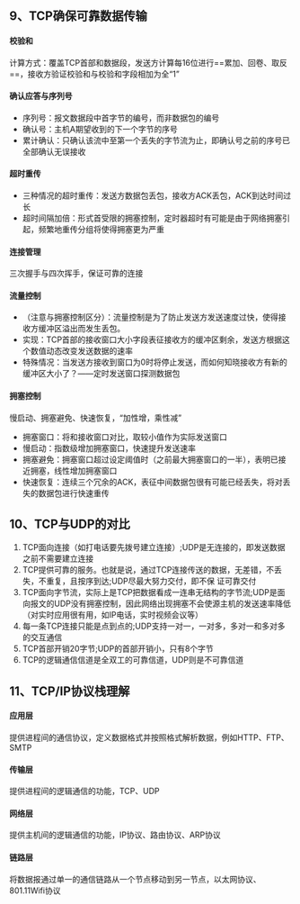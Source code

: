 ## 9、TCP确保可靠数据传输
#### 校验和
计算方式：覆盖TCP首部和数据段，发送方计算每16位进行==累加、回卷、取反==，接收方验证校验和与校验和字段相加为全“1”

#### 确认应答与序列号
- 序列号：报文数据段中首字节的编号，而非数据包的编号
- 确认号：主机A期望收到的下一个字节的序号
- 累计确认：只确认该流中至第一个丢失的字节流为止，即确认号之前的序号已全部确认无误接收

#### 超时重传
- 三种情况的超时重传：发送方数据包丢包，接收方ACK丢包，ACK到达时间过长
- 超时间隔加倍：形式首受限的拥塞控制，定时器超时有可能是由于网络拥塞引起，频繁地重传分组将使得拥塞更为严重

#### 连接管理
三次握手与四次挥手，保证可靠的连接

#### 流量控制
- （注意与拥塞控制区分）：流量控制是为了防止发送方发送速度过快，使得接收方缓冲区溢出而发生丢包。
- 实现：TCP首部的接收窗口大小字段表征接收方的缓冲区剩余，发送方根据这个数值动态改变发送数据的速率
- 特殊情况：当发送方接收到窗口为0时将停止发送，而如何知晓接收方有新的缓冲区大小了？——定时发送窗口探测数据包

#### 拥塞控制
慢启动、拥塞避免、快速恢复，“加性增，乘性减”

- 拥塞窗口：将和接收窗口对比，取较小值作为实际发送窗口
- 慢启动：指数级增加拥塞窗口，快速提升发送速率
- 拥塞避免：拥塞窗口超过设定阈值时（之前最大拥塞窗口的一半），表明已接近拥塞，线性增加拥塞窗口
- 快速恢复：连续三个冗余的ACK，表征中间数据包很有可能已经丢失，将对丢失的数据包进行快速重传


## 10、TCP与UDP的对比
1. TCP面向连接（如打电话要先拨号建立连接）;UDP是无连接的，即发送数据之前不需要建立连接
2. TCP提供可靠的服务。也就是说，通过TCP连接传送的数据，无差错，不丢失，不重复，且按序到达;UDP尽最大努力交付，即不保   证可靠交付
3. TCP面向字节流，实际上是TCP把数据看成一连串无结构的字节流;UDP是面向报文的UDP没有拥塞控制，因此网络出现拥塞不会使源主机的发送速率降低（对实时应用很有用，如IP电话，实时视频会议等）
4. 每一条TCP连接只能是点到点的;UDP支持一对一，一对多，多对一和多对多的交互通信
5. TCP首部开销20字节;UDP的首部开销小，只有8个字节
6. TCP的逻辑通信信道是全双工的可靠信道，UDP则是不可靠信道


## 11、TCP/IP协议栈理解
#### 应用层
提供进程间的通信协议，定义数据格式并按照格式解析数据，例如HTTP、FTP、SMTP

#### 传输层
提供进程间的逻辑通信的功能，TCP、UDP

#### 网络层
提供主机间的逻辑通信的功能，IP协议、路由协议、ARP协议

#### 链路层
将数据报通过单一的通信链路从一个节点移动到另一节点，以太网协议、801.11Wifi协议



